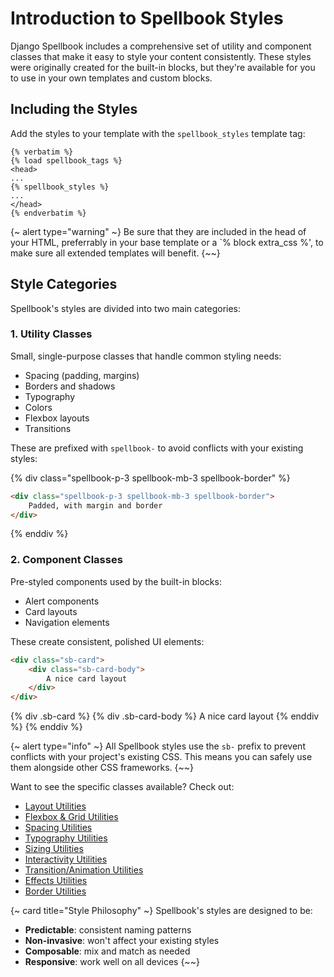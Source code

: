 # Introduction to Spellbook Styles

Django Spellbook includes a comprehensive set of utility and component classes that make it easy to style your content consistently. These styles were originally created for the built-in blocks, but they're available for you to use in your own templates and custom blocks.

## Including the Styles

Add the styles to your template with the `spellbook_styles` template tag:

```django
{% verbatim %}
{% load spellbook_tags %}
<head>
...
{% spellbook_styles %}
...
</head>
{% endverbatim %}
```

{~ alert type="warning" ~}
Be sure that they are included in the head of your HTML, preferrably in your base template or a `% block extra_css %', to make sure all extended templates will benefit.
{~~}

## Style Categories

Spellbook's styles are divided into two main categories:

### 1. Utility Classes

Small, single-purpose classes that handle common styling needs:

- Spacing (padding, margins)
- Borders and shadows
- Typography
- Colors
- Flexbox layouts
- Transitions

These are prefixed with `spellbook-` to avoid conflicts with your existing styles:

{% div class="spellbook-p-3 spellbook-mb-3 spellbook-border" %}
```html
<div class="spellbook-p-3 spellbook-mb-3 spellbook-border">
    Padded, with margin and border
</div>
```
{% enddiv %}

### 2. Component Classes
Pre-styled components used by the built-in blocks:

- Alert components
- Card layouts
- Navigation elements

These create consistent, polished UI elements:
```html
<div class="sb-card">
    <div class="sb-card-body">
        A nice card layout
    </div>
</div>
```

{% div .sb-card %}
{% div .sb-card-body %}
A nice card layout
{% enddiv %}
{% enddiv %}

{~ alert type="info" ~}
All Spellbook styles use the `sb-` prefix to prevent conflicts with your project's existing CSS. This means you can safely use them alongside other CSS frameworks.
{~~}

Want to see the specific classes available? Check out:

- [Layout Utilities](/docs/Styles/layout)
- [Flexbox & Grid Utilities](/docs/Styles/flexbox-grid)
- [Spacing Utilities](/docs/Styles/spacing)
- [Typography Utilities](/docs/Styles/typography)
- [Sizing Utilities](/docs/Styles/sizing)
- [Interactivity Utilities](/docs/Styles/interactivity)
- [Transition/Animation Utilities](/docs/Styles/transition-animation)
- [Effects Utilities](/docs/Styles/effects)
- [Border Utilities](/docs/Styles/borders)

{~ card title="Style Philosophy" ~}
Spellbook's styles are designed to be:

- **Predictable**: consistent naming patterns
- **Non-invasive**: won't affect your existing styles
- **Composable**: mix and match as needed
- **Responsive**: work well on all devices
{~~}